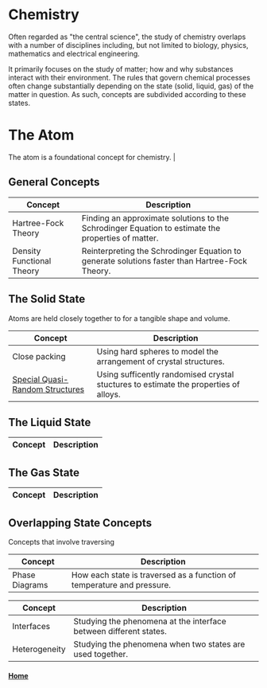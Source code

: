 # Chemistry
Often regarded as "the central science", the study of chemistry overlaps with a number of disciplines including, but not limited to biology, physics, mathematics and electrical engineering.

It primarily focuses on the study of matter; how and why substances interact with their environment. 
The rules that govern chemical processes often change substantially depending on the state (solid, liquid, gas) of the matter in question.
As such, concepts are subdivided according to these states.

# The Atom
The atom is a foundational concept for chemistry.
| 

## General Concepts
| Concept | Description |
|---|---|
| Hartree-Fock Theory | Finding an approximate solutions to the Schrodinger Equation to estimate the properties of matter. |
| Density Functional Theory | Reinterpreting the Schrodinger Equation to generate solutions faster than Hartree-Fock Theory. |

## The Solid State
Atoms are held closely together to for a tangible shape and volume.

| Concept | Description |
|---|---|
| Close packing | Using hard spheres to model the arrangement of crystal structures. |
| [Special Quasi-Random Structures](sqs.md) | Using sufficently randomised crystal stuctures to estimate the properties of alloys. |

## The Liquid State


| Concept | Description |
|---|---|

## The Gas State

| Concept | Description |
|---|---|

## Overlapping State Concepts
Concepts that involve traversing 

| Concept | Description |
|---|---|
| Phase Diagrams | How each state is traversed as a function of temperature and pressure. |


| Concept | Description |
|---|---|
| Interfaces | Studying the phenomena at the interface between different states. |
| Heterogeneity | Studying the phenomena when two states are used together. |






#### [Home](../README.md)
